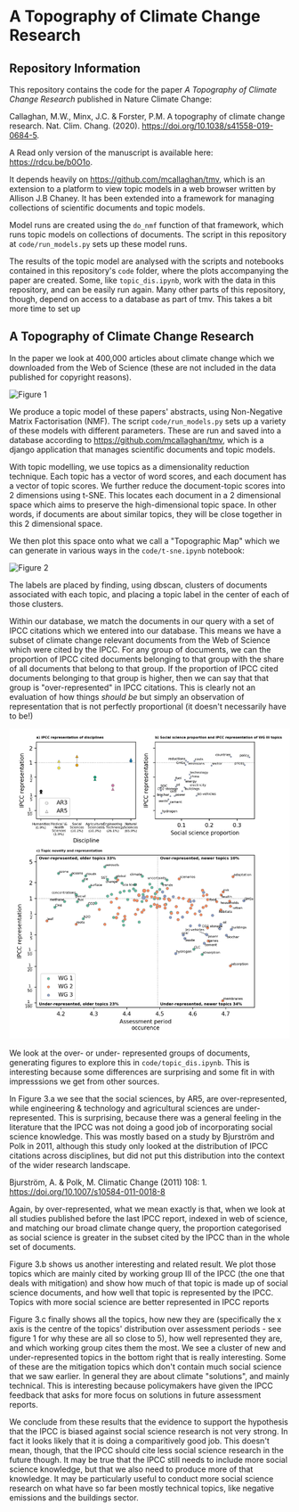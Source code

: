 # A Topography of Climate Change Research

## Repository Information

This repository contains the code for the paper *A Topography of Climate Change Research* published in Nature Climate Change:

Callaghan, M.W., Minx, J.C. & Forster, P.M. A topography of climate change research. Nat. Clim. Chang. (2020). https://doi.org/10.1038/s41558-019-0684-5. 

A Read only version of the manuscript is available here: https://rdcu.be/b0O1o.

It depends heavily on https://github.com/mcallaghan/tmv, which is an extension to a platform to view topic models in a web browser written by Allison J.B Chaney. It has been extended into a framework for managing collections of scientific documents and topic models.

Model runs are created using the `do_nmf` function of that framework, which runs topic models on collections of documents. The script in this repository at `code/run_models.py` sets up these model runs.

The results of the topic model are analysed with the scripts and notebooks contained in this repository's `code` folder, where the plots accompanying the paper are created. Some, like `topic_dis.ipynb`, work with the data in this repository, and can be easily run again. Many other parts of this repository, though, depend on access to a database as part of tmv. This takes a bit more time to set up

## A Topography of Climate Change Research

In the paper we look at 400,000 articles about climate change which we downloaded from the Web of Science (these are not included in the data published for copyright reasons).

![Figure 1 ](plots/literature_size/pubs_time_wgb.png)

We produce a topic model of these papers' abstracts, using Non-Negative Matrix Factorisation (NMF). The script `code/run_models.py` sets up a variety of these models with different parameters. These are run and saved into a database according to https://github.com/mcallaghan/tmv, which is a django application that manages scientific documents and topic models.

With topic modelling, we use topics as a dimensionality reduction technique. Each topic has a vector of word scores, and each document has a vector of topic scores. We further reduce the document-topic scores into 2 dimensions using t-SNE. This locates each document in a 2 dimensional space which aims to preserve the high-dimensional topic space. In other words, if documents are about similar topics, they will be close together in this 2 dimensional space.

We then plot this space onto what we call a "Topographic Map" which we can generate in various ways in the `code/t-sne.ipynb` notebook:

![Figure 2](tsne_results/plots/run_1861_s_0_p100_all_topic_words_oecds.png)

The labels are placed by finding, using dbscan, clusters of documents associated with each topic, and placing a topic label in the center of each of those clusters.

Within our database, we match the documents in our query with a set of IPCC citations which we entered into our database. This means we have a subset of climate change relevant documents from the Web of Science which were cited by the IPCC. For any group of documents, we can the proportion of IPCC cited documents belonging to that group with the share of all documents that belong to that group. If the proportion of IPCC cited documents belonging to that group is higher, then we can say that that group is "over-represented" in IPCC citations. This is clearly not an evaluation of how things *should be* but simply an observation of representation that is not perfectly proportional (it doesn't necessarily have to be!)


![Figure 3](plots_pub/big_panel_representation.png)

We look at the over- or under- represented groups of documents, generating figures to explore this in `code/topic_dis.ipynb`. This is interesting because some differences are surprising and some fit in with impresssions we get from other sources. 

In Figure 3.a we see that the social sciences, by AR5, are over-represented, while engineering & technology and agricultural sciences are under-represented. This is surprising, because there was a general feeling in the literature that the IPCC was not doing a good job of incorporating social science knowledge. This was mostly based on a study by Bjurström and Polk in 2011, although this study only looked at the distribution of IPCC citations across disciplines, but did not put this distribution into the context of the wider research landscape.

Bjurström, A. & Polk, M. Climatic Change (2011) 108: 1. https://doi.org/10.1007/s10584-011-0018-8

Again, by over-represented, what we mean exactly is that, when we look at all studies published before the last IPCC report, indexed in web of science, and matching our broad climate change query, the proportion categorised as social science is greater in the subset cited by the IPCC than in the whole set of documents. 

Figure 3.b shows us another interesting and related result. We plot those topics which are mainly cited by working group III of the IPCC (the one that deals with mitigation) and show how much of that topic is made up of social science documents, and how well that topic is represented by the IPCC. Topics with more social science are better represented in IPCC reports

Figure 3.c finally shows all the topics, how new they are (specifically the x axis is the centre of the topics' distribution over assessment periods - see figure 1 for why these are all so close to 5), how well represented they are, and which working group cites them the most. We see a cluster of new and under-represented topics in the bottom right that is really interesting. Some of these are the mitigation topics which don't contain much social science that we saw earlier. In general they are about climate "solutions", and mainly technical. This is interesting because policymakers have given the IPCC feedback that asks for more focus on solutions in future assessment reports.

We conclude from these results that the evidence to support the hypothesis that the IPCC is biased against social science research is not very strong. In fact it looks likely that it is doing a comparitively good job. This doesn't mean, though, that the IPCC should cite less social science research in the future though. It may be true that the IPCC still needs to include more social science knowledge, but that we also need to produce more of that knowledge. It may be particularly useful to conduct more social science research on what have so far been mostly technical topics, like negative emissions and the buildings sector.
